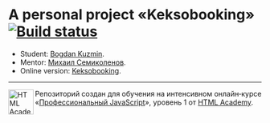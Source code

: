 # A personal project «Keksobooking» [![Build status][travis-image]][travis-url]

* Student: [Bogdan Kuzmin](https://up.htmlacademy.ru/javascript/20/user/582427).
* Mentor: [Михаил Семиколенов](https://htmlacademy.ru/profile/id19706).
* Online version: [Keksobooking](http://bogdankuzzmin.com/projects/keksobooking/).

---

<a href="https://htmlacademy.ru/intensive/javascript"><img align="left" width="50" height="50" alt="HTML Academy" src="https://up.htmlacademy.ru/static/img/intensive/javascript/logo-for-github-2.png"></a>

Репозиторий создан для обучения на интенсивном онлайн‑курсе «[Профессиональный JavaScript](https://htmlacademy.ru/intensive/javascript)», уровень 1 от [HTML Academy](https://htmlacademy.ru).

[travis-image]: https://travis-ci.com/htmlacademy-javascript/582427-keksobooking-20.svg?branch=master
[travis-url]: https://travis-ci.com/htmlacademy-javascript/582427-keksobooking-20
